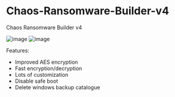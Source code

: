 # Chaos-Ransomware-Builder-v4
Chaos Ransomware Builder v4

![image](https://user-images.githubusercontent.com/99017314/230889839-5c5f4956-a9bf-499b-ad7f-79054b86138d.png)
![image](https://user-images.githubusercontent.com/99017314/230889866-4ab7fef8-f286-44ff-a489-149f06f7f80b.png)

Features:

- Improved AES encryption
- Fast encryption/decryption
- Lots of customization
- Disable safe boot
- Delete windows backup catalogue
